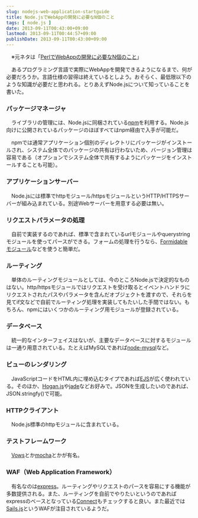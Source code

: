 ```yaml
---
slug: nodejs-web-application-startguide
title: Node.jsでWebAppの開発に必要なN個のこと 
tags: [ node.js ]
date: 2013-09-11T00:43:00+09:00
lastmod: 2013-09-11T00:44:57+09:00
publishDate: 2013-09-11T00:43:00+09:00
---
```


<p>　※元ネタは「<a href="http://d.hatena.ne.jp/gfx/20130909/1378741015">PerlでWebAppの開発に必要なN個のこと</a>」</p>

<p>　あるプログラミング言語で実際にWebAppを開発できるようになるまで、何が必要だろうか。言語仕様の習得は終えているとしよう。おそらく、最低限以下のような知識が必要だと思われる。とりあえずNode.jsについて知っていることを書いた。</p>


<h3>パッケージマネージャ</h3>

<p>　ライブラリの管理には、Node.jsに同梱されている<a href="https://npmjs.org">npm</a>を利用する。Node.js向けに公開されているパッケージのほぼすべてはnpm経由で入手が可能だ。</p>

<p>　npmでは通常アプリケーション個別のディレクトリにパッケージがインストールされ、システム全体でのパッケージの共有は行わないため、バージョン管理は容易である（オプションでシステム全体で共有するようにパッケージをインストールすることも可能）。</p>

<h3>アプリケーションサーバー</h3>

<p>　Node.jsには標準でhttpモジュール/httpsモジュールというHTTP/HTTPSサーバーが組み込まれている。別途Webサーバーを用意する必要は無い。</p>

<h3>リクエストパラメータの処理</h3>

<p>　自前で実装するのであれば、標準で含まれているurlモジュールやquerystringモジュールを使ってパースができる。フォームの処理を行うなら、<A href="https://github.com/felixge/node-formidable">Formidableモジュール</a>などを使うと簡単だ。</p>

<h3>ルーティング</h3>

<p>　単体のルーティングモジュールとしては、今のところNode.jsで決定的なものはない。http/httpsモジュールではリクエストを受け取るとイベントハンドラにリクエストされたパスやパラメータを含んだオブジェクトを渡すので、それらを見てif文などで自前でルーティング処理を実装してもたいした手間ではない。もちろん、npmにはいくつかのルーティング用モジュールが登録されている。</p>

<h3>データベース</h3>

<p>　統一的なインターフェイスはないが、主要なデータベースに対するモジュールは一通り用意されている。たとえばMySQLであれば<a href="https://github.com/felixge/node-mysql">node-mysql</a>など。</p>

<h3>ビューのレンダリング</h3>

<p>　JavaScriptコードをHTML内に埋め込むタイプであれば<a href="http://embeddedjs.com">EJS</a>が広く使われている。そのほか、<a href="http://twitter.github.io/hogan.js/">Hogan.js</a>や<a href="http://jade-lang.com">jade</a>などお好みで。JSONを生成したいのであれば、JSON.stringfy()で可能。</p>

<h3>HTTPクライアント</h3>

<p>　Node.js標準のhttpモジュールに含まれている。</p>

<h3>テストフレームワーク</h3>

<p>　<a href="http://vowsjs.org">Vows</a>とか<a href="http://visionmedia.github.io/mocha/">mocha</a>とかが有名。</p>

<h3>WAF（Web Application Framework）</h3>

<p>　有名なのは<a href="http://expressjs.com">express</a>。ルーティングやリクエストのパースを容易にする機能が多数提供される。また、ルーティングを自前でやりたいというのであればexpressのベースとなっている<a href="http://www.senchalabs.org/connect/">Connect</a>もチェックすると良い。また最近では<a href="http://sailsjs.org/">Sails.js</a>というWAFが注目されているようだ。</p>

